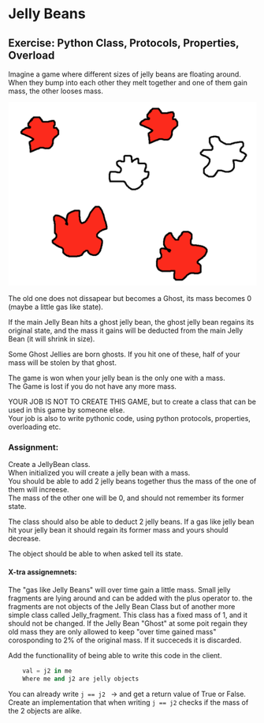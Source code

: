 # Jelly Beans  
## Exercise: Python Class, Protocols, Properties, Overload  

Imagine a game where different sizes of jelly beans are floating around.   
When they bump into each other they melt together and one of them gain mass, the other looses mass.  

![](src/jellybean.png)

The old one does not dissapear but becomes a Ghost, its mass becomes 0 (maybe a little gas like state).  

If the main Jelly Bean hits a ghost jelly bean, the ghost jelly bean regains its original state, and the mass it gains will be deducted from the main Jelly Bean (it will shrink in size).  
  
Some Ghost Jellies are born ghosts. If you hit one of these, half of your mass will be stolen by that ghost.  
  
The game is won when your jelly bean is the only one with a mass.   
The Game is lost if you do not have any more mass.  
  
YOUR JOB IS NOT TO CREATE THIS GAME, but to create a class that can be used in this game by someone else.  
Your job is also to write pythonic code, using python protocols, properties, overloading etc.  

### Assignment:
   
Create a JellyBean class.  
When initialized you will create a jelly bean with a mass.         
You should be able to add 2 jelly beans together thus the mass of the one of them will increese.   
The mass of the other one will be 0, and should not remember its former state.   

The class should also be able to deduct 2 jelly beans. If a gas like jelly bean hit your jelly bean it should regain its former mass and yours should decrease.  

The object should be able to when asked tell its state.  

#### X-tra assignemnets:
The "gas like Jelly Beans" will over time gain a little mass. Small jelly fragments are lying around and can be added with the plus operator to. the fragments are not objects of the Jelly Bean Class but of another more simple class called Jelly_fragment. This class has a fixed mass of 1, and it should not be changed. If the Jelly Bean "Ghost" at some poit regain they old mass they are only allowed to keep "over time gained mass" corosponding to 2% of the original mass. If it succeceds it is discarded. 

Add the functionallity of being able to write this code in the client. 
````python
    val = j2 in me
    Where me and j2 are jelly objects
````

You can already write ```` j == j2  ```` -> and get a return value of True or False. Create an implementation that when writing ```` j == j2 ```` checks if the mass of the 2 objects are alike.


